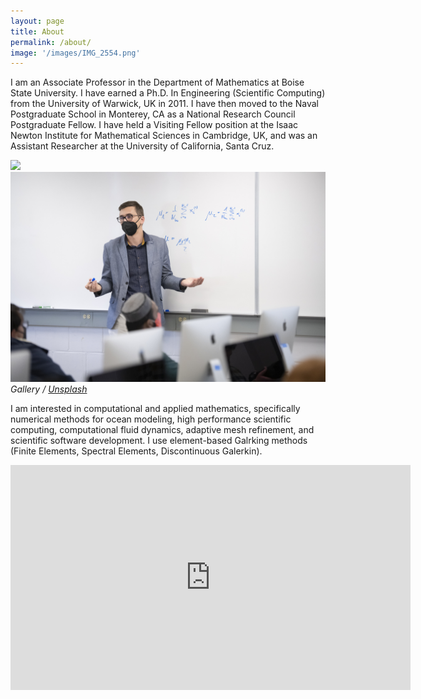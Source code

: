 ```yaml
---
layout: page
title: About
permalink: /about/
image: '/images/IMG_2554.png'
---
```


I am an Associate Professor in the Department of Mathematics at Boise State University. I have earned a Ph.D. In Engineering (Scientific Computing) from the University of Warwick, UK in 2011. I have then moved to the Naval Postgraduate School in Monterey, CA as a National Research Council Postgraduate Fellow. I have held a Visiting Fellow position at the Isaac Newton Institute for Mathematical Sciences in Cambridge, UK, and was an Assistant Researcher at the University of California, Santa Cruz.

<div class="gallery-box">
  <div class="gallery">
    <img src="/images/IMG_5679.png" loading="lazy">
    <img src="/images/D_2202_028_099.jpg" loading="lazy">
  </div>
  <em>Gallery / <a href="https://unsplash.com/" target="_blank">Unsplash</a></em>
</div>

I am interested in computational and applied mathematics, specifically numerical methods for ocean modeling, high performance scientific computing, computational fluid dynamics, adaptive mesh refinement, and scientific software development. I use element-based Galrking methods (Finite Elements, Spectral Elements, Discontinuous Galerkin). 

<iframe src="https://www.youtube.com/watch?v=H9-A-nwV-54" loading="lazy" width="640" height="360" frameborder="0" allowfullscreen></iframe>


